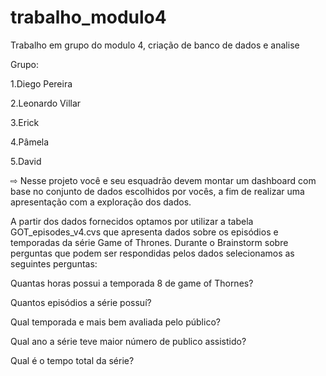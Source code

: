 # trabalho_modulo4
Trabalho em grupo do modulo 4, criação de banco de dados e analise 

Grupo:

1.Diego Pereira

2.Leonardo Villar

3.Erick 

4.Pâmela

5.David


⇨ Nesse projeto você e seu esquadrão devem montar um dashboard com base no conjunto de dados escolhidos por vocês, a fim de realizar uma apresentação com a exploração dos dados.


A partir dos dados fornecidos optamos por utilizar a tabela GOT_episodes_v4.cvs que apresenta dados sobre os episódios e temporadas da série Game of Thrones. Durante o Brainstorm sobre perguntas que podem ser respondidas pelos dados selecionamos as seguintes perguntas:


 Quantas horas possui a temporada 8 de game of Thornes?

 Quantos episódios a série possuí?

 Qual temporada e mais bem avaliada pelo público?

 Qual ano a série teve maior número de publico assistido?

 Qual é o tempo total da série?

